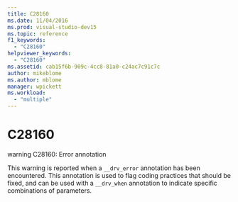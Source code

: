 ```yaml
---
title: C28160
ms.date: 11/04/2016
ms.prod: visual-studio-dev15
ms.topic: reference
f1_keywords:
  - "C28160"
helpviewer_keywords:
  - "C28160"
ms.assetid: cab15f6b-909c-4cc8-81a0-c24ac7c91c7c
author: mikeblome
ms.author: mblome
manager: wpickett
ms.workload:
  - "multiple"
---
```

# C28160
warning C28160: Error annotation

 This warning is reported when a `__drv_error` annotation has been encountered. This annotation is used to flag coding practices that should be fixed, and can be used with a `__drv_when` annotation to indicate specific combinations of parameters.